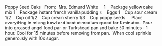 Poppy Seed Cake
 
From:  Mrs. Edmund White
 
 
1    Package yellow cake mix
1    Package instant french vanilla pudding
4    Eggs
1    Cup sour cream
1/2    Cup oil
1/2    Cup cream sherry
1/3    Cup poppy seeds
 
 
Place everything in mixing bowl and beat at medium speed for 5 minutes.  Pour into greased angel food pan or Turkshead pan and bake 50 minutes - 1 hour. 
Cool for 15 minutes before removing from pan.  When cool sprinkle generously with 10x sugar.
